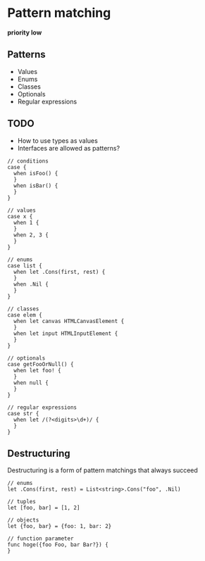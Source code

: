 # Pattern matching

**priority low**

## Patterns

* Values
* Enums
* Classes
* Optionals
* Regular expressions

## TODO

* How to use types as values
* Interfaces are allowed as patterns?

```
// conditions
case {
  when isFoo() {
  }
  when isBar() {
  }
}

// values
case x {
  when 1 {
  }
  when 2, 3 {
  }
}

// enums
case list {
  when let .Cons(first, rest) {
  }
  when .Nil {
  }
}

// classes
case elem {
  when let canvas HTMLCanvasElement {
  }
  when let input HTMLInputElement {
  }
}

// optionals
case getFooOrNull() {
  when let foo! {
  }
  when null {
  }
}

// regular expressions
case str {
  when let /(?<digits>\d+)/ {
  }
}
```

## Destructuring

Destructuring is a form of pattern matchings that always succeed

```
// enums
let .Cons(first, rest) = List<string>.Cons("foo", .Nil)

// tuples
let [foo, bar] = [1, 2]

// objects
let {foo, bar} = {foo: 1, bar: 2}

// function parameter
func hoge({foo Foo, bar Bar?}) {
}
```
